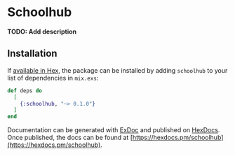 # Schoolhub

**TODO: Add description**

## Installation

If [available in Hex](https://hex.pm/docs/publish), the package can be installed
by adding `schoolhub` to your list of dependencies in `mix.exs`:

```elixir
def deps do
  [
    {:schoolhub, "~> 0.1.0"}
  ]
end
```

Documentation can be generated with [ExDoc](https://github.com/elixir-lang/ex_doc)
and published on [HexDocs](https://hexdocs.pm). Once published, the docs can
be found at [https://hexdocs.pm/schoolhub](https://hexdocs.pm/schoolhub).

